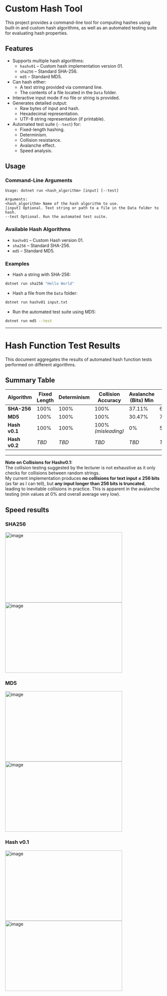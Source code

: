 # Custom Hash Tool

This project provides a command-line tool for computing hashes using built-in and custom hash algorithms, as well as an automated testing suite for evaluating hash properties.

## Features

- Supports multiple hash algorithms:
  - `hashv01` – Custom hash implementation version 01.
  - `sha256` – Standard SHA-256.
  - `md5` – Standard MD5.
- Can hash either:
  - A text string provided via command line.
  - The contents of a file located in the `Data` folder.
- Interactive input mode if no file or string is provided.
- Generates detailed output:
  - Raw bytes of input and hash.
  - Hexadecimal representation.
  - UTF-8 string representation (if printable).
- Automated test suite (`--test`) for:
  - Fixed-length hashing.
  - Determinism.
  - Collision resistance.
  - Avalanche effect.
  - Speed analysis.


## Usage

### Command-Line Arguments
```
Usage: dotnet run <hash_algorithm> [input] [--test]

Arguments:
<hash_algorithm> Name of the hash algorithm to use.
[input] Optional. Text string or path to a file in the Data folder to hash.
--test Optional. Run the automated test suite.
```

### Available Hash Algorithms

- `hashv01` – Custom Hash version 01.
- `sha256` – Standard SHA-256.
- `md5` – Standard MD5.

### Examples

- Hash a string with SHA-256:

```bash
dotnet run sha256 "Hello World"
```

- Hash a file from the `Data` folder:

```bash
dotnet run hashv01 input.txt
```

- Run the automated test suite using MD5:

```bash
dotnet run md5 --test
```

---
# Hash Function Test Results

This document aggregates the results of automated hash function tests performed on different algorithms.

## Summary Table

| Algorithm     | Fixed Length | Determinism | Collision Accuracy | Avalanche (Bits) Min | Max   | Avg   | Avalanche (Hex) Min | Max   | Avg   |
|---------------|--------------|-------------|--------------------|-----------------------|-------|-------|----------------------|-------|-------|
| **SHA-256**   | 100%         | 100%        | 100%               | 37.11%               | 63.67%| 50.01%| 78.13%              | 100%  | 93.75%|
| **MD5**       | 100%         | 100%        | 100%               | 30.47%               | 74.22%| 50.01%| 71.88%              | 100%  | 93.74%|
| **Hash v0.1** | 100%         | 100%        | 100% *(misleading)*| 0%                   | 54.69%| 1.76% | 0%                  | 98.44%| 3.41% |
| **Hash v0.2** | *TBD*        | *TBD*       | *TBD*              | *TBD*                | *TBD* | *TBD* | *TBD*               | *TBD* | *TBD* |
---

**Note on Collisions for Hashv0.1:**  
The collision testing suggested by the lecturer is not exhaustive as it only checks for collisions between random strings.  
My current implementation produces **no collisions for text input ≤ 256 bits** (as far as I can tell), but **any input longer than 256 bits is truncated**, leading to inevitable collisions in practice.
This is apparent in the avalanche testing (min values at 0% and overall average very low).

## Speed results

### SHA256
<img width="376" height="226" alt="image" src="https://github.com/user-attachments/assets/0f60b82d-24a6-43ab-8454-1ea1c0b93703" />
<img width="376" height="226" alt="image" src="https://github.com/user-attachments/assets/8cd2c0bd-00ce-44a9-9252-c9c26e740d34" />

### MD5
<img width="376" height="226" alt="image" src="https://github.com/user-attachments/assets/b420b1d4-69ed-413a-8a66-b0e12cdcdade" />
<img width="376" height="226" alt="image" src="https://github.com/user-attachments/assets/48b26df6-3e78-443a-8a2c-1194dd532e21" />

### Hash v0.1
<img width="376" height="226" alt="image" src="https://github.com/user-attachments/assets/771dad6b-3774-4c73-87aa-837f35ccd137" />
<img width="376" height="226" alt="image" src="https://github.com/user-attachments/assets/e595521e-bae0-407c-847b-8beada463b18" />
